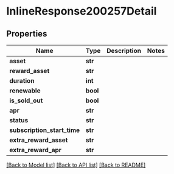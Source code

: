 # InlineResponse200257Detail

## Properties
Name | Type | Description | Notes
------------ | ------------- | ------------- | -------------
**asset** | **str** |  | 
**reward_asset** | **str** |  | 
**duration** | **int** |  | 
**renewable** | **bool** |  | 
**is_sold_out** | **bool** |  | 
**apr** | **str** |  | 
**status** | **str** |  | 
**subscription_start_time** | **str** |  | 
**extra_reward_asset** | **str** |  | 
**extra_reward_apr** | **str** |  | 

[[Back to Model list]](../README.md#documentation-for-models) [[Back to API list]](../README.md#documentation-for-api-endpoints) [[Back to README]](../README.md)

